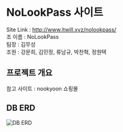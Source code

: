 # NoLookPass 사이트

Site Link : http://www.itwill.xyz/nolookpass/ <br>
조 이름 : NoLookPass <br>
팀장 : 김무성 <br>
조원 : 강문희, 김민정, 류남규, 박찬혁, 정원택 <br>

## 프로젝트 개요
참고 사이트 : nookyoon 쇼핑몰 <br>


## DB ERD
![DB ERD](https://user-images.githubusercontent.com/58097202/129297596-3eb31d99-d0dc-49e2-947a-7172e8d364dc.png)
